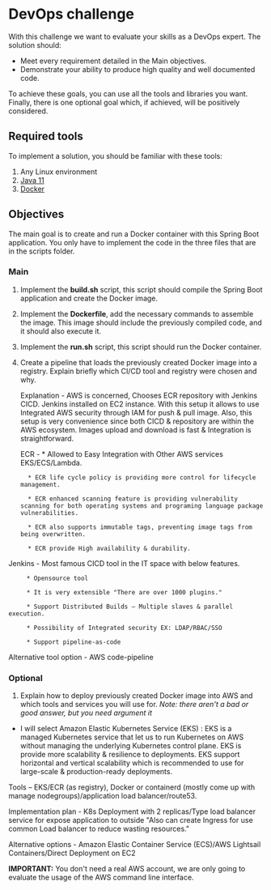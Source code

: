 # DevOps challenge

With this challenge we want to evaluate your skills as a DevOps expert. The solution should:
- Meet every requirement detailed in the Main objectives.
- Demonstrate your ability to produce high quality and well documented code.

To achieve these goals, you can use all the tools and libraries you want. Finally, there is one optional goal which, if achieved, will be positively considered.


## Required tools
To implement a solution, you should be familiar with these tools:

1. Any Linux environment
2. [Java 11](https://adoptopenjdk.net/)
3. [Docker](https://docs.docker.com/engine/install/)
## Objectives
The main goal is to create and run a Docker container with this Spring Boot application. You only have to implement the code in the three files that are in the scripts folder.
### Main
1. Implement the **build.sh** script, this script should compile the Spring Boot application and create the Docker image.
2. Implement the **Dockerfile**, add the necessary commands to assemble the image. This image should include the previously compiled code, and it should also execute it.
3. Implement the **run.sh** script, this script should run the Docker container.
4. Create a pipeline that loads the previously created Docker image into a registry. Explain briefly which CI/CD tool and registry were chosen and why.

   Explanation - AWS is concerned, Chooses ECR repository with Jenkins CICD. Jenkins installed on EC2 instance. With this setup it allows to use Integrated AWS security through IAM for push & pull image. Also, this setup is very convenience since both CICD & repository are within the AWS ecosystem. Images upload and download is fast & Integration is straightforward.

   ECR - * Allowed to Easy Integration with Other AWS services EKS/ECS/Lambda. 

         * ECR life cycle policy is providing more control for lifecycle management.

         * ECR enhanced scanning feature is providing vulnerability scanning for both operating systems and programing language package vulnerabilities.

         * ECR also supports immutable tags, preventing image tags from being overwritten.

         * ECR provide High availability & durability.

  Jenkins - Most famous CICD tool in the IT space with below features.

         * Opensource tool

         * It is very extensible "There are over 1000 plugins."

         * Support Distributed Builds – Multiple slaves & parallel execution.

         * Possibility of Integrated security EX: LDAP/RBAC/SSO

         * Support pipeline-as-code

  Alternative tool option - AWS code-pipeline
### Optional
1. Explain how to deploy previously created Docker image into AWS and which tools and services you will use for. _Note: there aren't a bad or good answer, but you need argument it_

  * I will select Amazon Elastic Kubernetes Service (EKS) : EKS is a managed Kubernetes service that let us to run Kubernetes on AWS without managing the underlying Kubernetes control plane. EKS is provide more scalability & resilience to deployments. EKS support horizontal and vertical scalability which is recommended to use for large-scale & production-ready deployments.

 Tools – EKS/ECR (as registry), Docker or containerd (mostly come up with manage nodegroups)/application load balancer/route53.

 Implementation plan - K8s Deployment with 2 replicas/Type load balancer service for expose application to outside "Also can create Ingress for use common Load balancer to reduce wasting resources."

 Alternative options - Amazon Elastic Container Service (ECS)/AWS Lightsail Containers/Direct Deployment on EC2



**IMPORTANT:** You don't need a real AWS account, we are only going to evaluate the usage of the AWS command line interface.
